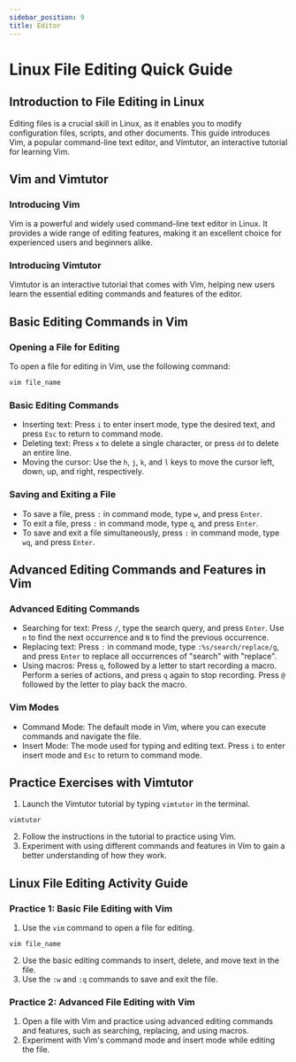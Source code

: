 ```yaml
---
sidebar_position: 9
title: Editor
---
```


# Linux File Editing Quick Guide

## Introduction to File Editing in Linux

Editing files is a crucial skill in Linux, as it enables you to modify configuration files, scripts, and other documents. This guide introduces Vim, a popular command-line text editor, and Vimtutor, an interactive tutorial for learning Vim.

## Vim and Vimtutor

### Introducing Vim

Vim is a powerful and widely used command-line text editor in Linux. It provides a wide range of editing features, making it an excellent choice for experienced users and beginners alike.

### Introducing Vimtutor

Vimtutor is an interactive tutorial that comes with Vim, helping new users learn the essential editing commands and features of the editor.

## Basic Editing Commands in Vim

### Opening a File for Editing

To open a file for editing in Vim, use the following command:

```bash
vim file_name
```

### Basic Editing Commands

-   Inserting text: Press `i` to enter insert mode, type the desired text, and press `Esc` to return to command mode.
-   Deleting text: Press `x` to delete a single character, or press `dd` to delete an entire line.
-   Moving the cursor: Use the `h`, `j`, `k`, and `l` keys to move the cursor left, down, up, and right, respectively.

### Saving and Exiting a File

-   To save a file, press `:` in command mode, type `w`, and press `Enter`.
-   To exit a file, press `:` in command mode, type `q`, and press `Enter`.
-   To save and exit a file simultaneously, press `:` in command mode, type `wq`, and press `Enter`.

## Advanced Editing Commands and Features in Vim

### Advanced Editing Commands

-   Searching for text: Press `/`, type the search query, and press `Enter`. Use `n` to find the next occurrence and `N` to find the previous occurrence.
-   Replacing text: Press `:` in command mode, type `:%s/search/replace/g`, and press `Enter` to replace all occurrences of "search" with "replace".
-   Using macros: Press `q`, followed by a letter to start recording a macro. Perform a series of actions, and press `q` again to stop recording. Press `@` followed by the letter to play back the macro.

### Vim Modes

-   Command Mode: The default mode in Vim, where you can execute commands and navigate the file.
-   Insert Mode: The mode used for typing and editing text. Press `i` to enter insert mode and `Esc` to return to command mode.

## Practice Exercises with Vimtutor

1.  Launch the Vimtutor tutorial by typing `vimtutor` in the terminal.

```
vimtutor
```

2.  Follow the instructions in the tutorial to practice using Vim.
3.  Experiment with using different commands and features in Vim to gain a better understanding of how they work.

## Linux File Editing Activity Guide

### Practice 1: Basic File Editing with Vim

1.  Use the `vim` command to open a file for editing.

```
vim file_name
```

2.  Use the basic editing commands to insert, delete, and move text in the file.
3.  Use the `:w` and `:q` commands to save and exit the file.

### Practice 2: Advanced File Editing with Vim

1.  Open a file with Vim and practice using advanced editing commands and features, such as searching, replacing, and using macros.
2.  Experiment with Vim's command mode and insert mode while editing the file.